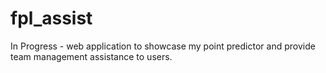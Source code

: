 # fpl_assist
In Progress - web application to showcase my point predictor and provide team management assistance to users.
